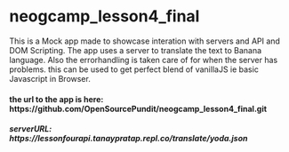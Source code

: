 # neogcamp_lesson4_final

This is a Mock app made to showcase interation with servers and API and DOM Scripting. The app uses a server to translate the text to Banana language. Also the errorhandling is taken care of for when the server has problems.
this can be used to get perfect blend of vanillaJS ie basic Javascript in Browser.
<h4>the url to the app is here: https://github.com/OpenSourcePundit/neogcamp_lesson4_final.git </h4>
<h5>serverURL: https://lessonfourapi.tanaypratap.repl.co/translate/yoda.json</h5>
